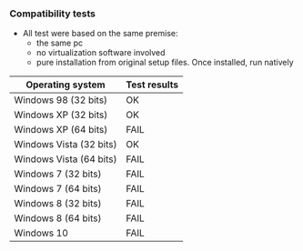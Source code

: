 ### Compatibility tests
* All test were based on the same premise:
    - the same pc
    - no virtualization software involved
    - pure installation from original setup files. Once installed, run natively
    
Operating system | Test results |
------------- | ------------- |
Windows 98 (32 bits) | OK |
Windows XP (32 bits) | OK |
Windows XP (64 bits) | FAIL |
Windows Vista (32 bits) | OK |
Windows Vista (64 bits) | FAIL |
Windows 7 (32 bits) | FAIL |
Windows 7 (64 bits) | FAIL |
Windows 8 (32 bits) | FAIL |
Windows 8 (64 bits) | FAIL |
Windows 10 | FAIL |